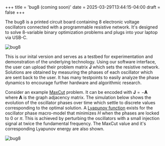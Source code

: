 +++
title = 'bug8 (coming soon)'
date = 2025-03-29T13:44:15-04:00
draft = false
+++

The bug8 is a printed circuit board containing 8 electronic voltage oscillators connected with a programmable resistive network. It's designed to solve 8-variable binary optimization problems and plugs into your laptop via USB-C.

![bug8](/bug8.png)

This is our inital version and serves as a testbed for experimentation and demonstration of the underlying technology. Using our software interface, the user can upload their problem matrix $\mathbf{J}$ which sets the resistive network. Solutions are obtained by measuring the phases of each oscillator which are sent back to the user. It has many testpoints to easily analyze the phase dynamics to encourage further hardware and algorithmic research. 

Consider an example [MaxCut](https://en.wikipedia.org/wiki/Maximum_cut) problem. It can be encoded with $\mathbf{J}=-\mathbf{A}$ where $\mathbf{A}$ is the graph adjacency matrix. The simulation below shows the evolution of the oscillator phases over time which settle to discrete values corresponding to the optimal solution. A [Lyapunov function](https://en.wikipedia.org/wiki/Lyapunov_function) exists for the oscillator phase macro-model that minimizes $H$ when the phases are locked to 0 or $\pi$. This is achieved by perturbing the oscillators with a small injection signal at twice the fundamental frequency. The MaxCut value and it's corresponding Lyapunov energy are also shown.

![bug8](/maxcutdemo.png)
